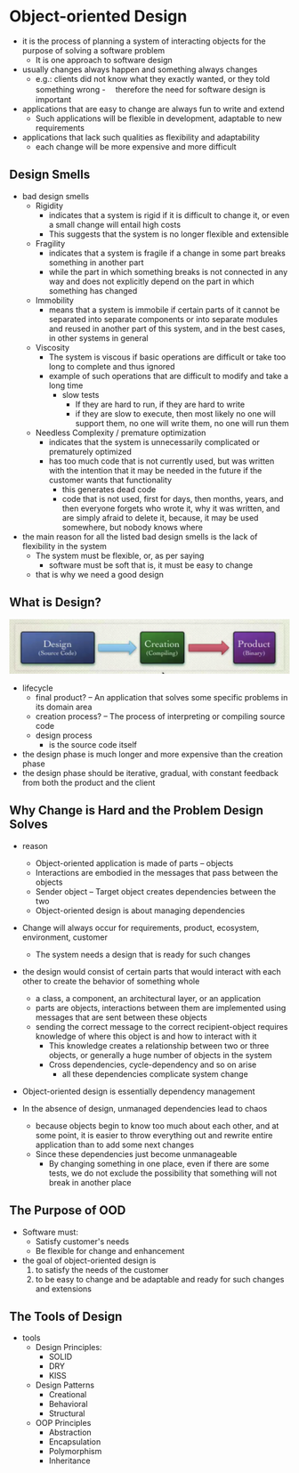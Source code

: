 # Object-oriented Design

- it is the process of planning a system of interacting objects for the purpose of solving a software problem
  - It is one approach to software design
- usually changes always happen and something always changes
  - e.g.: clients did not know what they exactly wanted, or they told something wrong -　 therefore the need for software design is important
- applications that are easy to change are always fun to write and extend
  - Such applications will be flexible in development, adaptable to new requirements
- applications that lack such qualities as flexibility and adaptability
  - each change will be more expensive and more difficult

## Design Smells

- bad design smells
  - Rigidity
    - indicates that a system is rigid if it is difficult to change it, or even a small change will entail high costs
    - This suggests that the system is no longer flexible and extensible
  - Fragility
    - indicates that a system is fragile if a change in some part breaks something in another part
    - while the part in which something breaks is not connected in any way and does not explicitly depend on the part in which something has changed
  - Immobility
    - means that a system is immobile if certain parts of it cannot be separated into separate components or into separate modules and reused in another part of this system, and in the best cases, in other systems in general
  - Viscosity
    - The system is viscous if basic operations are difficult or take too long to complete and thus ignored
    - example of such operations that are difficult to modify and take a long time
      - slow tests
        - If they are hard to run, if they are hard to write
        - if they are slow to execute, then most likely no one will support them, no one will write them, no one will run them
  - Needless Complexity / premature optimization
    - indicates that the system is unnecessarily complicated or prematurely optimized
    - has too much code that is not currently used, but was written with the intention that it may be needed in the future if the customer wants that functionality
      - this generates dead code
      - code that is not used, first for days, then months, years, and then everyone forgets who wrote it, why it was written, and are simply afraid to delete it, because, it may be used somewhere, but nobody knows where
- the main reason for all the listed bad design smells is the lack of flexibility in the system
  - The system must be flexible, or, as per saying
    - software must be soft that is, it must be easy to change
  - that is why we need a good design

## What is Design?

![Software development project lifecycle](../../../../images/softwareDevelopmentProjectLifecycle.png)

- lifecycle
  - final product?
    – An application that solves some specific problems in its domain area
  - creation process?
    – The process of interpreting or compiling source code
  - design process
    - is the source code itself
- the design phase is much longer and more expensive than the creation phase
- the design phase should be iterative, gradual, with constant feedback from both the product and the client

## Why Change is Hard and the Problem Design Solves

- reason

  - Object-oriented application is made of parts – objects
  - Interactions are embodied in the messages that pass between the objects
  - Sender object – Target object creates dependencies between the two
  - Object-oriented design is about managing dependencies

- Change will always occur for requirements, product, ecosystem, environment, customer
  - The system needs a design that is ready for such changes
- the design would consist of certain parts that would interact with each other to create the behavior of something whole
  - a class, a component, an architectural layer, or an application
  - parts are objects, interactions between them are implemented using messages that are sent between these objects
  - sending the correct message to the correct recipient-object requires knowledge of where this object is and how to interact with it
    - This knowledge creates a relationship between two or three objects, or generally a huge number of objects in the system
    - Cross dependencies, cycle-dependency and so on arise
      - all these dependencies complicate system change
- Object-oriented design is essentially dependency management
- In the absence of design, unmanaged dependencies lead to chaos
  - because objects begin to know too much about each other, and at some point, it is easier to throw everything out and rewrite entire application than to add some next changes
  - Since these dependencies just become unmanageable
    - By changing something in one place, even if there are some tests, we do not exclude the possibility that something will not break in another place

## The Purpose of OOD

- Software must:
  - Satisfy customer's needs
  - Be flexible for change and enhancement
- the goal of object-oriented design is
  1. to satisfy the needs of the customer
  2. to be easy to change and be adaptable and ready for such changes and extensions

## The Tools of Design

- tools
  - Design Principles:
    - SOLID
    - DRY
    - KISS
  - Design Patterns
    - Creational
    - Behavioral
    - Structural
  - OOP Principles
    - Abstraction
    - Encapsulation
    - Polymorphism
    - Inheritance
